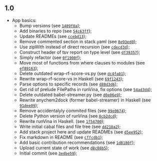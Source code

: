 1.0
---

* App basics:
  - Bump versions (see [`1489f0a`](https://github.com/viviag/protutils/commit/357451c));
  - Add binaries to repo (see [`54c63ff`](https://github.com/viviag/protutils/commit/54c63ff));
  - Update READMEs (see [`ccebd13`](https://github.com/viviag/protutils/commit/ccebd13));
  - Remove commented section in stack.yaml (see [`8e93ed0`](https://github.com/viviag/protutils/commit/8e93ed0));
  - Use zipWith instead of direct recursion (see [`cdecd3d`](https://github.com/viviag/protutils/commit/cdecd3d));
  - Construct header of tsv report on type level (see [`df39357`](https://github.com/viviag/protutils/commit/df39357));
  - Simply refactor (see [`0f1900f`](https://github.com/viviag/protutils/commit/0f1900f));
  - Move most of functions from where clauses to modules (see [`ef89163`](https://github.com/viviag/protutils/commit/ef89163));
  - Delete outdated wrap-rf-score-vs.py (see [`dc4fa01`](https://github.com/viviag/protutils/commit/dc4fa01));
  - Rewrite wrap-rf-score-vs in Haskell (see [`69f1243`](https://github.com/viviag/protutils/commit/69f1243));
  - Parse options to specific records (see [`d88d3d6`](https://github.com/viviag/protutils/commit/d88d3d6));
  - Get rid of prelude FilePaths in runVina, fix options (see [`54ad3d4`](https://github.com/viviag/protutils/commit/54ad3d4));
  - Delete outdated babel-streamer.py (see [`d0e06e9`](https://github.com/viviag/protutils/commit/d0e06e9));
  - Rewrite anychem2dock (former babel-streamer) in Haskell (see [`91dee09`](https://github.com/viviag/protutils/commit/91dee09));
  - Remove accidentalyly commited files (see [`99e0674`](https://github.com/viviag/protutils/commit/99e0674));
  - Delete Python version of runVina (see [`8cb2dcd`](https://github.com/viviag/protutils/commit/8cb2dcd));
  - Rewrite runVina in Haskell. (see [`1f54700`](https://github.com/viviag/protutils/commit/1f54700));
  - Write initial cabal files and file tree (see [`dd218a2`](https://github.com/viviag/protutils/commit/dd218a2));
  - Add stack project here and update READMEs (see [`d5ee952`](https://github.com/viviag/protutils/commit/d5ee952));
  - Fix markdown in README (see [`cffcdb1`](https://github.com/viviag/protutils/commit/cffcdb1));
  - Add basic contribution recommendations (see [`1d8180f`](https://github.com/viviag/protutils/commit/1d8180f));
  - Upload current state of work (see [`d8c08b5`](https://github.com/viviag/protutils/commit/d8c08b5));
  - Initial commit (see [`3e4be59`](https://github.com/viviag/protutils/commit/3e4be59));
